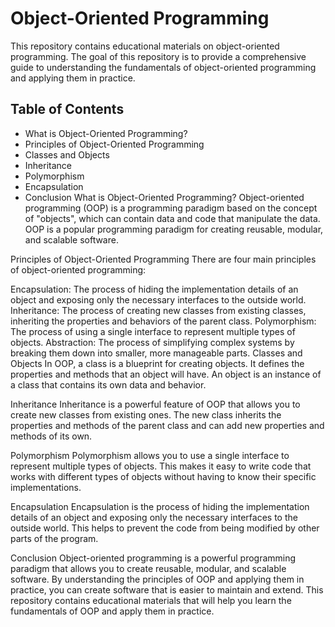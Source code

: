 # Object-Oriented Programming
This repository contains educational materials on object-oriented programming. The goal of this repository is to provide a comprehensive guide to understanding the fundamentals of object-oriented programming and applying them in practice.

## Table of Contents
* What is Object-Oriented Programming?
* Principles of Object-Oriented Programming
* Classes and Objects
* Inheritance
* Polymorphism
* Encapsulation
* Conclusion
What is Object-Oriented Programming?
Object-oriented programming (OOP) is a programming paradigm based on the concept of "objects", which can contain data and code that manipulate the data. OOP is a popular programming paradigm for creating reusable, modular, and scalable software.

Principles of Object-Oriented Programming
There are four main principles of object-oriented programming:

Encapsulation: The process of hiding the implementation details of an object and exposing only the necessary interfaces to the outside world.
Inheritance: The process of creating new classes from existing classes, inheriting the properties and behaviors of the parent class.
Polymorphism: The process of using a single interface to represent multiple types of objects.
Abstraction: The process of simplifying complex systems by breaking them down into smaller, more manageable parts.
Classes and Objects
In OOP, a class is a blueprint for creating objects. It defines the properties and methods that an object will have. An object is an instance of a class that contains its own data and behavior.

Inheritance
Inheritance is a powerful feature of OOP that allows you to create new classes from existing ones. The new class inherits the properties and methods of the parent class and can add new properties and methods of its own.

Polymorphism
Polymorphism allows you to use a single interface to represent multiple types of objects. This makes it easy to write code that works with different types of objects without having to know their specific implementations.

Encapsulation
Encapsulation is the process of hiding the implementation details of an object and exposing only the necessary interfaces to the outside world. This helps to prevent the code from being modified by other parts of the program.

Conclusion
Object-oriented programming is a powerful programming paradigm that allows you to create reusable, modular, and scalable software. By understanding the principles of OOP and applying them in practice, you can create software that is easier to maintain and extend. This repository contains educational materials that will help you learn the fundamentals of OOP and apply them in practice.
